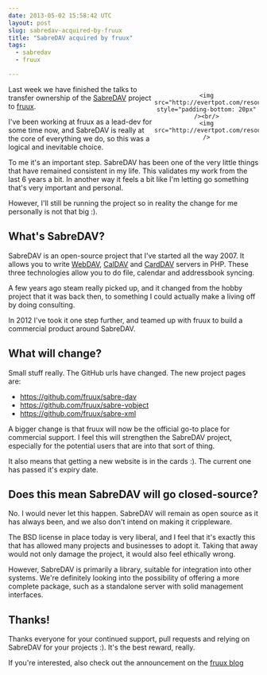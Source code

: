 ```yaml
---
date: 2013-05-02 15:58:42 UTC
layout: post
slug: sabredav-acquired-by-fruux
title: "SabreDAV acquired by fruux"
tags:
  - sabredav
  - fruux

---
```


<div style="float: right; width: 210px; text-align: center">

    <img src="http://evertpot.com/resources/files/logos/fruux_logo.png" style="padding-bottom: 20px" /><br/>
    <img src="http://evertpot.com/resources/files/logos/sabredav_200x60.png" />

</div>

Last week we have finished the talks to transfer ownership of the [SabreDAV][1]
project to [fruux][2].

I've been working at fruux as a lead-dev for some time now, and SabreDAV is
really at the core of everything we do, so this was a logical and inevitable
choice.

To me it's an important step. SabreDAV has been one of the very little things
that have remained consistent in my life. This validates my work from the last
6 years a bit. In another way it feels a bit like I'm letting go something
that's very important and personal.

However, I'll still be running the project so in reality the change for me
personally is not that big :).

What's SabreDAV?
----------------

SabreDAV is an open-source project that I've started all the way 2007. It
allows you to write [WebDAV][3], [CalDAV][4] and [CardDAV][5] servers in PHP.
These three technologies allow you to do file, calendar and addressbook
syncing.

A few years ago steam really picked up, and it changed from the hobby project
that it was back then, to something I could actually make a living off by
doing consulting.

In 2012 I've took it one step further, and teamed up with fruux to build a
commercial product around SabreDAV.

What will change?
-----------------

Small stuff really. The GitHub urls have changed. The new project pages are:

* https://github.com/fruux/sabre-dav
* https://github.com/fruux/sabre-vobject
* https://github.com/fruux/sabre-xml

A bigger change is that fruux will now be the official go-to place for
commercial support. I feel this will strengthen the SabreDAV project,
especially for the potential users that are into that sort of thing.

It also means that getting a new website is in the cards :). The current one
has passed it's expiry date.

Does this mean SabreDAV will go closed-source?
----------------------------------------------

No. I would never let this happen. SabreDAV will remain as open source as it
has always been, and we also don't intend on making it crippleware.

The BSD license in place today is very liberal, and I feel that it's exactly
this that has allowed many projects and businesses to adopt it. Taking that
away would not only damage the project, it would also feel ethically wrong.

However, SabreDAV is primarily a library, suitable for integration into other
systems. We're definitely looking into the possibility of offering a more
complete package, such as a standalone server with solid management
interfaces.

Thanks!
-------

Thanks everyone for your continued support, pull requests and relying on
SabreDAV for your projects :). It's the best reward, really.

If you're interested, also check out the announcement on the [fruux blog][6]


[1]: http://code.google.com/p/sabredav
[2]: https://fruux.com/
[3]: http://en.wikipedia.org/wiki/WebDAV
[4]: http://en.wikipedia.org/wiki/CalDAV
[5]: http://en.wikipedia.org/wiki/CardDAV
[6]: http://blog.fruux.com/2013/05/02/fruux-acquires-sabredav/
